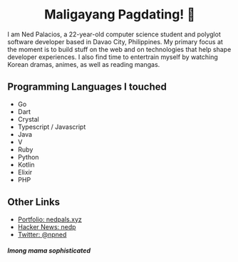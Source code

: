 <h1 align="center">Maligayang Pagdating! 👋️</h1>

I am Ned Palacios, a 22-year-old computer science student and polyglot software developer based in Davao City, Philippines. My primary focus at the moment is to build stuff on the web and on technologies that help shape developer experiences. I also find time to entertrain myself by watching Korean dramas, animes, as well as reading mangas. 

## Programming Languages I touched
- Go
- Dart
- Crystal
- Typescript / Javascript
- Java
- V
- Ruby
- Python
- Kotlin
- Elixir
- PHP

## Other Links
- [Portfolio: nedpals.xyz](https://nedpals.xyz)
- [Hacker News: nedp](https://news.ycombinator.com/user?id=nedp)
- [Twitter: @npned](https://twitter.com/npned)

#### *Imong mama sophisticated*
